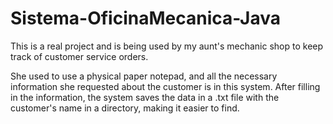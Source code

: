 # Sistema-OficinaMecanica-Java
This is a real project and is being used by my aunt's mechanic shop to keep track of customer service orders.

She used to use a physical paper notepad, and all the necessary information she requested about the customer is in this system. After filling in the information, the system saves the data in a .txt file with the customer's name in a directory, making it easier to find.
